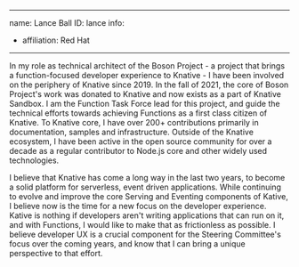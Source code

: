 -------------------------------------------------------------
name: Lance Ball
ID: lance
info:
  - affiliation: Red Hat
-------------------------------------------------------------

In my role as technical architect of the Boson Project - a project that brings a function-focused developer experience to Knative - I have been involved on the periphery of Knative since 2019. In the fall of 2021, the core of Boson Project's work was donated to Knative and now exists as a part of Knative Sandbox. I am the Function Task Force lead for this project, and guide the technical efforts towards achieving Functions as a first class citizen of Knative. To Knative core, I have over 200+ contributions primarily in documentation, samples and infrastructure. Outside of the Knative ecosystem, I have been active in the open source community for over a decade as a regular contributor to Node.js core and other widely used technologies.

I believe that Knative has come a long way in the last two years, to become a solid platform for serverless, event driven applications. While continuing to evolve and improve the core Serving and Eventing components of Kative, I believe now is the time for a new focus on the developer experience. Kative is nothing if developers aren't writing applications that can run on it, and with Functions, I would like to make that as frictionless as possible. I believe developer UX is a crucial component for the Steering Committee's focus over the coming years, and know that I can bring a unique perspective to that effort.
 